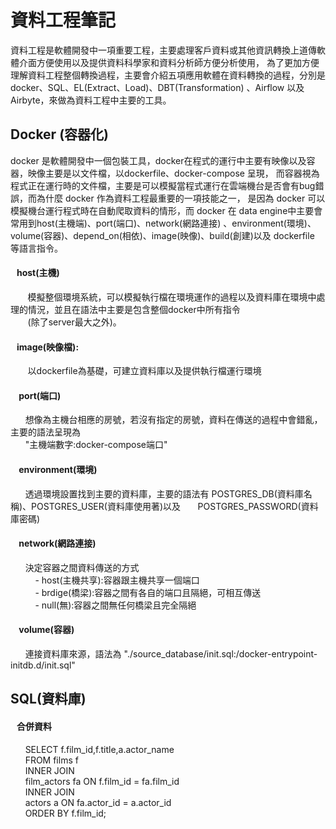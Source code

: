 ﻿# 資料工程筆記
   資料工程是軟體開發中一項重要工程，主要處理客戶資料或其他資訊轉換上道傳軟體介面方便使用以及提供資料科學家和資料分析師方便分析使用，
為了更加方便理解資料工程整個轉換過程，主要會介紹五項應用軟體在資料轉換的過程，分別是docker、SQL、EL(Extract、Load)、DBT(Transformation)
、Airflow 以及 Airbyte，來做為資料工程中主要的工具。

## Docker (容器化)
docker 是軟體開發中一個包裝工具，docker在程式的運行中主要有映像以及容器，映像主要是以文件檔，以dockerfile、docker-compose 呈現，
而容器視為程式正在運行時的文件檔，主要是可以模擬當程式運行在雲端機台是否會有bug錯誤，而為什麼 docker 作為資料工程最重要的一項技能之一，
是因為 docker 可以模擬機台運行程式時在自動爬取資料的情形，而 docker 在 data engine中主要會常用到host(主機端)、port(端口)、network(網路連接)
、environment(環境)、volume(容器)、depend_on(相依)、image(映像)、build(創建)以及 dockerfile 等語言指令。

#### &nbsp;&nbsp;&nbsp;host(主機)
 &nbsp;&nbsp;&nbsp; &nbsp;&nbsp;&nbsp;模擬整個環境系統，可以模擬執行檔在環境運作的過程以及資料庫在環境中處理的情況，並且在語法中主要是包含整個docker中所有指令  
 &nbsp;&nbsp;&nbsp; &nbsp;&nbsp;&nbsp;(除了server最大之外)。

#### &nbsp;&nbsp;&nbsp;image(映像檔): 
&nbsp;&nbsp;&nbsp;&nbsp;&nbsp;&nbsp; 以dockerfile為基礎，可建立資料庫以及提供執行檔運行環境  

#### &nbsp;&nbsp;&nbsp; port(端口)
&nbsp;&nbsp;&nbsp;&nbsp;&nbsp;&nbsp;想像為主機台相應的房號，若沒有指定的房號，資料在傳送的過程中會錯亂，主要的語法呈現為  
&nbsp;&nbsp;&nbsp;&nbsp;&nbsp;&nbsp;"主機端數字:docker-compose端口"

#### &nbsp;&nbsp;&nbsp; environment(環境)
&nbsp;&nbsp;&nbsp;&nbsp;&nbsp;&nbsp;透過環境設置找到主要的資料庫，主要的語法有 POSTGRES_DB(資料庫名稱)、POSTGRES_USER(資料庫使用著)以及
&nbsp;&nbsp;&nbsp;&nbsp;&nbsp;&nbsp;POSTGRES_PASSWORD(資料庫密碼)

#### &nbsp;&nbsp;&nbsp; network(網路連接)
&nbsp;&nbsp;&nbsp;&nbsp;&nbsp;&nbsp;決定容器之間資料傳送的方式  
&nbsp;&nbsp;&nbsp;&nbsp;&nbsp;&nbsp;&nbsp;&nbsp;&nbsp; - host(主機共享):容器跟主機共享一個端口  
&nbsp;&nbsp;&nbsp;&nbsp;&nbsp;&nbsp;&nbsp;&nbsp;&nbsp; - brdige(橋梁):容器之間有各自的端口且隔絕，可相互傳送  
&nbsp;&nbsp;&nbsp;&nbsp;&nbsp;&nbsp;&nbsp;&nbsp;&nbsp; - null(無):容器之間無任何橋梁且完全隔絕

#### &nbsp;&nbsp;&nbsp; volume(容器)
&nbsp;&nbsp;&nbsp;&nbsp;&nbsp;&nbsp;連接資料庫來源，語法為 "./source_database/init.sql:/docker-entrypoint-initdb.d/init.sql"

## SQL(資料庫)

#### &nbsp;&nbsp; 合併資料
&nbsp;&nbsp;&nbsp;&nbsp;&nbsp;&nbsp;SELECT f.film_id,f.title,a.actor_name  
&nbsp;&nbsp;&nbsp;&nbsp;&nbsp;&nbsp;FROM films f  
&nbsp;&nbsp;&nbsp;&nbsp;&nbsp;&nbsp;INNER  JOIN  
&nbsp;&nbsp;&nbsp;&nbsp;&nbsp;&nbsp;film_actors fa ON f.film_id = fa.film_id  
&nbsp;&nbsp;&nbsp;&nbsp;&nbsp;&nbsp;INNER JOIN  
&nbsp;&nbsp;&nbsp;&nbsp;&nbsp;&nbsp;actors a ON fa.actor_id = a.actor_id  
&nbsp;&nbsp;&nbsp;&nbsp;&nbsp;&nbsp;ORDER BY f.film_id;






























